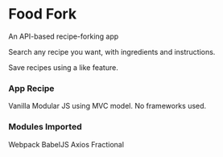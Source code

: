 # Food Fork
An API-based recipe-forking app

Search any recipe you want, with ingredients and instructions.

Save recipes using a like feature.


### App Recipe
Vanilla Modular JS using MVC model. No frameworks used.

### Modules Imported
Webpack
BabelJS
Axios
Fractional
